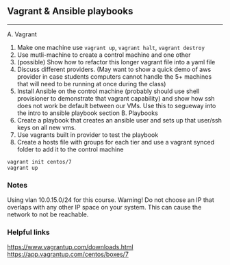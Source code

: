 ## Vagrant & Ansible playbooks
---

A. Vagrant
  1. Make one machine use  `vagrant up`, `vagrant halt`, `vagrant destroy`
  2. Use mutli-machine to create a control machine and one other
  3. (possible) Show how to refactor this longer vagrant file into a yaml file
  4. Discuss different providers. (May want to show a quick demo of aws provider in case students computers cannot handle the 5+ machines that will need to be running at once during the class)
  5. Install Ansible on the control machine (probably should use shell provisioner to demonstrate that vagrant capability) and show how ssh does not work be default between our VMs. Use this to segueway into the intro to ansible playbook section
B. Playbooks
  1. Create a playbook that creates an ansible user and sets up that user/ssh keys on all new vms.
  2. Use vagrants built in provider to test the playbook
  3. Create a hosts file with groups for each tier and use a vagrant synced folder to add it to the control machine

```
vagrant init centos/7
vagrant up
```

### Notes
Using vlan 10.0.15.0/24 for this course.
Warning! Do not choose an IP that overlaps with any other IP space on your system. This can cause the network to not be reachable.


### Helpful links

https://www.vagrantup.com/downloads.html
https://app.vagrantup.com/centos/boxes/7
